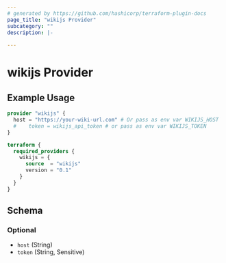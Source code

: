 ```yaml
---
# generated by https://github.com/hashicorp/terraform-plugin-docs
page_title: "wikijs Provider"
subcategory: ""
description: |-
  
---
```


# wikijs Provider



## Example Usage

```terraform
provider "wikijs" {
  host = "https://your-wiki-url.com" # Or pass as env var WIKIJS_HOST
  #    token = wikijs_api_token # or pass as env var WIKIJS_TOKEN
}

terraform {
  required_providers {
    wikijs = {
      source  = "wikijs"
      version = "0.1"
    }
  }
}
```

<!-- schema generated by tfplugindocs -->
## Schema

### Optional

- `host` (String)
- `token` (String, Sensitive)

